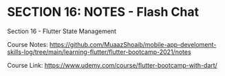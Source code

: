 # SECTION 16: NOTES - Flash Chat

Section 16 - Flutter State Management

Course Notes: https://github.com/MuaazShoaib/mobile-app-develoment-skills-log/tree/main/learning-flutter/flutter-bootcamp-2021/notes

Course Link: https://www.udemy.com/course/flutter-bootcamp-with-dart/